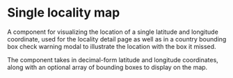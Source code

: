 # Single locality map

A component for visualizing the location of a single latitude and longitude coordinate, used for the locality detail page as well as in a country bounding box check warning modal to illustrate the location with the box it missed.

The component takes in decimal-form latitude and longitude coordinates, along with an optional array of bounding boxes to display on the map.
